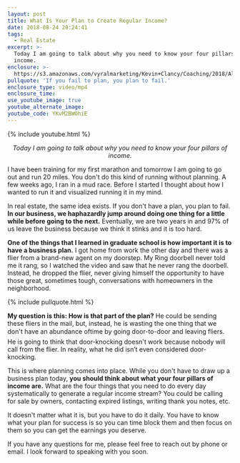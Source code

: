```yaml
---
layout: post
title: What Is Your Plan to Create Regular Income?
date: 2018-08-24 20:24:41
tags:
  - Real Estate
excerpt: >-
  Today I am going to talk about why you need to know your four pillars of
  income.
enclosure: >-
  https://s3.amazonaws.com/vyralmarketing/Kevin+Clancy/Coaching/2018/Albany+Real+Estate+Agent-+Coaching-+What%2527s+Your+Plan%253F.mp4
pullquote: 'If you fail to plan, you plan to fail.'
enclosure_type: video/mp4
enclosure_time:
use_youtube_image: true
youtube_alternate_image:
youtube_code: YKvM2BWOhiE
---
```


{% include youtube.html %}

<p style="text-align: center;"><em>Today I am going to talk about why you need to know your four pillars of income.</em></p>

I have been training for my first marathon and tomorrow I am going to go out and run 20 miles. You don't do this kind of running without planning. A few weeks ago, I ran in a mud race. Before I started I thought about how I wanted to run it and visualized running it in my mind.

In real estate, the same idea exists. If you don't have a plan, you plan to fail. **In our business, we haphazardly jump around doing one thing for a little while before going to the next.** Eventually, we are two years in and 97% of us leave the business because we think it stinks and it is too hard.

**One of the things that I learned in graduate school is how important it is to have a business plan.** I got home from work the other day and there was a flier from a brand-new agent on my doorstep. My Ring doorbell never told me it rang, so I watched the video and saw that he never rang the doorbell. Instead, he dropped the flier, never giving himself the opportunity to have those great, sometimes tough, conversations with homeowners in the neighborhood.

{% include pullquote.html %}

**My question is this: How is that part of the plan?** He could be sending these fliers in the mail, but, instead, he is wasting the one thing that we don't have an abundance of&#151;time&#151;&nbsp;by going door-to-door and leaving fliers. He is going to think that door-knocking doesn't work because nobody will call from the flier. In reality, what he did isn’t even considered door-knocking.

This is where planning comes into place. While you don't have to draw up a business plan today, **you should think about what your four pillars of income are.** What are the four things that you need to do every day systematically to generate a regular income stream? You could be calling for sale by owners, contacting expired listings, writing thank you notes, etc.

It doesn't matter what it is, but you have to do it daily. You have to know what your plan for success is so you can time block them and then focus on them so you can get the earnings you deserve.

If you have any questions for me, please feel free to reach out by phone or email. I look forward to speaking with you soon.